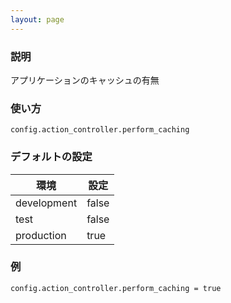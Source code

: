 ```yaml
---
layout: page
---
```

### 説明
アプリケーションのキャッシュの有無

### 使い方
    config.action_controller.perform_caching

### デフォルトの設定

環境          | 設定
----------- | -----
development | false
test        | false
production  | true

### 例
    config.action_controller.perform_caching = true